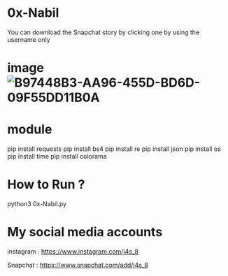 # 0x-Nabil
 You can download the Snapchat story by clicking one by using the username only
# image![B97448B3-AA96-455D-BD6D-09F55DD11B0A](https://user-images.githubusercontent.com/84299287/145839972-b815abad-4dca-4cbb-886d-e4555220f17d.jpeg)
# module
pip install requests
pip install bs4
pip install re
pip install json
pip install os
pip install time
pip install colorama

# How to Run ?
python3 0x-Nabil.py






# My social media accounts

instagram : https://www.instagram.com/j4s_8

Snapchat : https://www.snapchat.com/add/j4s_8

